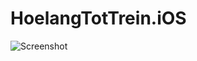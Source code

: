 # HoelangTotTrein.iOS

![Screenshot](https://www.dropbox.com/s/4dqihjouiwowu75/Schermafdruk%202015-02-13%2021.39.42.png?dl=1)
